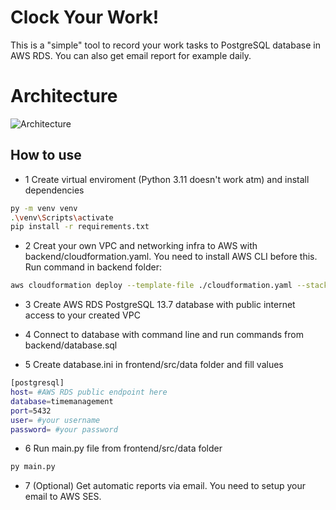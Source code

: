 # Clock Your Work!
This is a "simple" tool to record your work tasks to PostgreSQL database in AWS RDS. You can also get email report for example daily.

# Architecture

![Architecture](https://imgur.com/a/ZcFV77Y)

## How to use
* 1 Create virtual enviroment (Python 3.11 doesn't work atm) and install dependencies
```bash
py -m venv venv
.\venv\Scripts\activate
pip install -r requirements.txt
```
* 2 Creat your own VPC and networking infra to AWS with backend/cloudformation.yaml. You need to install AWS CLI before this. Run command in backend folder:
```bash
aws cloudformation deploy --template-file ./cloudformation.yaml --stack-name timemanagament-vpcstack
```

* 3 Create AWS RDS PostgreSQL 13.7 database with public internet access to your created VPC

* 4 Connect to database with command line and run commands from backend/database.sql

* 5 Create database.ini in frontend/src/data folder and fill values
```bash
[postgresql]
host= #AWS RDS public endpoint here
database=timemanagement
port=5432
user= #your username
password= #your password
```

* 6 Run main.py file from frontend/src/data folder
```bash
py main.py
```

* 7 (Optional) Get automatic reports via email. You need to setup your email to AWS SES. 